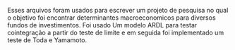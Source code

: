 Esses arquivos foram usados para escrever um projeto de pesquisa no qual o objetivo foi encontrar determinantes macroeconomicos para diversos fundos de investimentos. Foi usado Um modelo ARDL para testar cointegração a partir do teste de limite e em seguida foi implementado um teste de Toda e Yamamoto.
